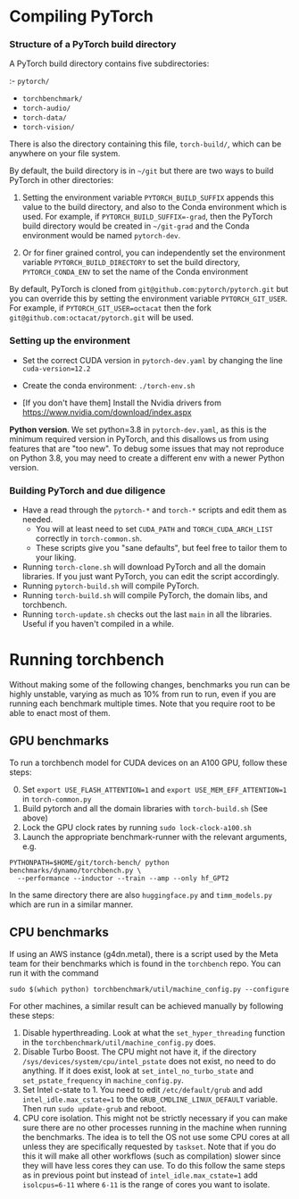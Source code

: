 # Compiling PyTorch

### Structure of a PyTorch build directory

A PyTorch build directory contains five subdirectories:

:- `pytorch/`
- `torchbenchmark/`
- `torch-audio/`
- `torch-data/`
- `torch-vision/`

There is also the directory containing this file, `torch-build/`, which can be anywhere
on your file system.

By default, the build directory is in `~/git` but there are two ways to build PyTorch in
other directories:

1. Setting the environment variable `PYTORCH_BUILD_SUFFIX` appends this value to the
   build directory, and also to the Conda environment which is used. For example, if
   `PYTORCH_BUILD_SUFFIX=-grad`, then the PyTorch build directory would be created
   in `~/git-grad` and the Conda environment would be named `pytorch-dev`.

2. Or for finer grained control, you can independently set the environment variable
   `PYTORCH_BUILD_DIRECTORY` to set the build directory, `PYTORCH_CONDA_ENV` to set
   the name of the Conda environment

By default, PyTorch is cloned from `git@github.com:pytorch/pytorch.git` but you can
override this by setting the environment variable `PYTORCH_GIT_USER`. For example, if
`PYTORCH_GIT_USER=octacat` then the fork `git@github.com:octacat/pytorch.git`
will be used.

### Setting up the environment

- Set the correct CUDA version in `pytorch-dev.yaml` by changing the line `cuda-version=12.2`

- Create the conda environment: `./torch-env.sh`

- [If you don't have them] Install the Nvidia drivers from https://www.nvidia.com/download/index.aspx

**Python version**. We set python=3.8 in `pytorch-dev.yaml`, as this is the minimum required version in PyTorch, and this disallows us from using features that are "too new".
To debug some issues that may not reproduce on Python 3.8, you may need to create a different env with a newer Python version.


### Building PyTorch and due diligence

- Have a read through the `pytorch-*` and `torch-*` scripts and edit them as needed.
  - You will at least need to set `CUDA_PATH` and `TORCH_CUDA_ARCH_LIST` correctly in `torch-common.sh`.
  - These scripts give you "sane defaults", but feel free to tailor them to your liking.
- Running `torch-clone.sh` will download PyTorch and all the domain libraries. If you just want PyTorch, you can edit the script accordingly.
- Running `pytorch-build.sh` will compile PyTorch.
- Running `torch-build.sh` will compile PyTorch, the domain libs, and torchbench.
- Running `torch-update.sh` checks out the last `main` in all the libraries. Useful if you haven't compiled in a while.


# Running torchbench

Without making some of the following changes, benchmarks you run can be highly unstable, varying as much as 10% from run to run, even if you are running each benchmark multiple times. Note that you require root to be able to enact most of them.

## GPU benchmarks

To run a torchbench model for CUDA devices on an A100 GPU, follow these steps:

0. Set `export USE_FLASH_ATTENTION=1` and `export USE_MEM_EFF_ATTENTION=1` in `torch-common.py`
2. Build pytorch and all the domain libraries with `torch-build.sh` (See above)
3. Lock the GPU clock rates by running `sudo lock-clock-a100.sh`
4. Launch the appropriate benchmark-runner with the relevant arguments, e.g.
```
PYTHONPATH=$HOME/git/torch-bench/ python benchmarks/dynamo/torchbench.py \
  --performance --inductor --train --amp --only hf_GPT2
```
In the same directory there are also `huggingface.py` and `timm_models.py` which
are run in a similar manner.

## CPU benchmarks

If using an AWS instance (g4dn.metal), there is a script used by the Meta team for their benchmarks which is found in the `torchbench` repo. You can run it with the command

```
sudo $(which python) torchbenchmark/util/machine_config.py --configure
```

For other machines, a similar result can be achieved manually by following these steps:

1. Disable hyperthreading. Look at what the `set_hyper_threading` function in the `torchbenchmark/util/machine_config.py` does.
2. Disable Turbo Boost. The CPU might not have it, if the directory `/sys/devices/system/cpu/intel_pstate` does not exist, no need to do anything. If it does exist, look at `set_intel_no_turbo_state` and `set_pstate_frequency` in `machine_config.py`.
3. Set Intel c-state to 1. You need to edit `/etc/default/grub` and add `intel_idle.max_cstate=1` to the `GRUB_CMDLINE_LINUX_DEFAULT` variable. Then run `sudo update-grub` and reboot.
3. CPU core isolation. This might not be strictly necessary if you can make sure there are no other processes running in the machine when running the benchmarks. The idea is to tell the OS not use some CPU cores at all unless they are specifically requested by `taskset`. Note that if you do this it will make all other workflows (such as compilation) slower since they will have less cores they can use.  To do this follow the same steps as in previous point but instead of `intel_idle.max_cstate=1` add `isolcpus=6-11` where `6-11` is the range of cores you want to isolate.
